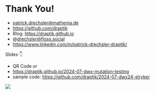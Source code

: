 # Thank You!

- <mdi-email /> patrick.drechsler@mathema.de
- <logos-github-icon /> https://github.com/draptik
- <mdi-web /> Blog: https://draptik.github.io
- <logos-mastodon-icon /> @drechsler@floss.social
- <logos-linkedin-icon /> https://www.linkedin.com/in/patrick-drechsler-draptik/

Slides 👇

- QR Code or
- https://draptik.github.io/2024-07-dwx-mutation-testing
- sample code:
  https://github.com/draptik/2024-07-dwx24-stryker

<img
  class="absolute top-10 right-30 h-70"
  src="/images/slides.png"
/>
